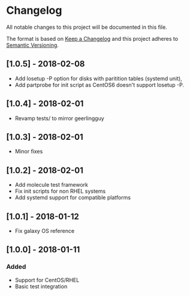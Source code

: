 # Changelog
All notable changes to this project will be documented in this file.

The format is based on [Keep a Changelog](http://keepachangelog.com/en/1.0.0/)
and this project adheres to [Semantic Versioning](http://semver.org/spec/v2.0.0.html).

## [1.0.5] - 2018-02-08
- Add losetup -P option for disks with paritition tables (systemd unit),
- Add partprobe for init script as CentOS6 doesn't support losetup -P.

## [1.0.4] - 2018-02-01
- Revamp tests/ to mirror geerlingguy

## [1.0.3] - 2018-02-01
- Minor fixes

## [1.0.2] - 2018-02-01
- Add molecule test framework
- Fix init scripts for non RHEL systems
- Add systemd support for compatible platforms

## [1.0.1] - 2018-01-12
- Fix galaxy OS reference

## [1.0.0] - 2018-01-11
### Added
- Support for CentOS/RHEL
- Basic test integration
